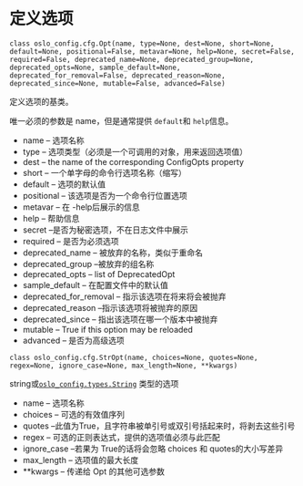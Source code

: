 # 定义选项

`class oslo_config.cfg.Opt(name, type=None, dest=None, short=None, default=None, positional=False, metavar=None, help=None, secret=False, required=False, deprecated_name=None, deprecated_group=None, deprecated_opts=None, sample_default=None, deprecated_for_removal=False, deprecated_reason=None, deprecated_since=None, mutable=False, advanced=False)`

定义选项的基类。

唯一必须的参数是 name，但是通常提供 `default`和 `help`信息。

* name – 选项名称
* type – 选项类型（必须是一个可调用的对象，用来返回选项值）
* dest – the name of the corresponding ConfigOpts property
* short – 一个单字母的命令行选项名称（缩写）
* default – 选项的默认值
* positional – 该选项是否为一个命令行位置选项
* metavar – 在 -help后展示的信息
* help – 帮助信息
* secret –是否为秘密选项，不在日志文件中展示
* required – 是否为必须选项
* deprecated\_name – 被放弃的名称，类似于重命名
* deprecated\_group –被放弃的组名称
* deprecated\_opts – list of DeprecatedOpt
* sample\_default – 在配置文件中的默认值
* deprecated\_for\_removal – 指示该选项在将来将会被抛弃
* deprecated\_reason –指示该选项将被抛弃的原因
* deprecated\_since – 指出该选项在哪一个版本中被抛弃
* mutable – True if this option may be reloaded
* advanced – 是否为高级选项

`class oslo_config.cfg.StrOpt(name, choices=None, quotes=None, regex=None, ignore_case=None, max_length=None, **kwargs)`

string或[`oslo_config.types.String`](https://docs.openstack.org/developer/oslo.config/types.html#oslo_config.types.String) 类型的选项

* name – 选项名称
* choices – 可选的有效值序列
* quotes –此值为True，且字符串被单引号或双引号括起来时，将剥去这些引号
* regex – 可选的正则表达式，提供的选项值必须与此匹配
* ignore\_case –若果为 True的话将会忽略 choices 和 quotes的大小写差异
* max\_length – 选项值的最大长度
* \*\*kwargs – 传递给 Opt 的其他可选参数



